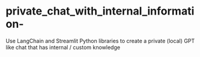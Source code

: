 # private_chat_with_internal_information-
Use LangChain and Streamlit Python libraries to create a private (local) GPT like chat that has internal / custom knowledge
